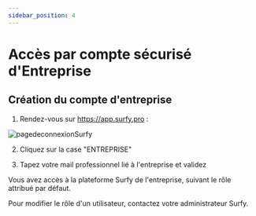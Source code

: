 ```yaml
---
sidebar_position: 4
---
```

# Accès par compte sécurisé d'Entreprise

## Création du compte d'entreprise

1. Rendez-vous sur https://app.surfy.pro :

![pagedeconnexionSurfy](https://res.cloudinary.com/dngnxxqr4/image/upload/v1725529169/tutoriels/access/acc%C3%A8s%20Surfy.png)

2. Cliquez sur la case "ENTREPRISE"

3. Tapez votre mail professionnel lié à l'entreprise et validez

Vous avez accès à la plateforme Surfy de l'entreprise, suivant le rôle attribué par défaut.

Pour modifier le rôle d'un utilisateur, contactez votre administrateur Surfy.